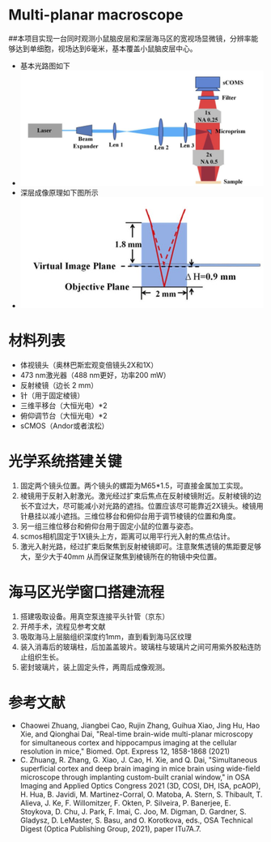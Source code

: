 # Multi-planar macroscope
##本项目实现一台同时观测小鼠脑皮层和深层海马区的宽视场显微镜，分辨率能够达到单细胞，视场达到6毫米，基本覆盖小鼠脑皮层中心。
- 基本光路图如下
- ![This is an image](./schmeticDiagram.jpg)
- 深层成像原理如下图所示
- ![This is an image](./mechanism.jpg)

# 材料列表
- 体视镜头（奥林巴斯宏观变倍镜头2X和1X）
- 473 nm激光器（488 nm更好，功率200 mW）
- 反射棱镜（边长 2 mm）
- 针（用于固定棱镜）
- 三维平移台（大恒光电）\*2
- 俯仰调节台（大恒光电）\*2
- sCMOS（Andor或者滨松）

# 光学系统搭建关键
1. 固定两个镜头位置。两个镜头的螺距为M65\*1.5，可直接金属加工实现。
2. 棱镜用于反射入射激光。激光经过扩束后焦点在反射棱镜附近。反射棱镜的边长不宜过大，尽可能减小对光路的遮挡。位置应该尽可能靠近2X镜头。棱镜用针悬挂以减小遮挡。三维位移台和俯仰台用于调节棱镜的位置和角度。
3. 另一组三维位移台和俯仰台用于固定小鼠的位置与姿态。
4. scmos相机固定于1X镜头上方，距离可以用平行光入射的焦点估计。
5. 激光入射光路，经过扩束后聚焦到反射棱镜即可。注意聚焦透镜的焦距要足够大，至少大于40mm 从而保证聚焦到棱镜所在的物镜中央位置。

# 海马区光学窗口搭建流程
1. 搭建吸取设备。用真空泵连接平头针管（京东）
2. 开颅手术，流程见参考文献
3. 吸取海马上层脑组织深度约1mm，直到看到海马区纹理
4. 装入消毒后的玻璃柱，后加盖盖玻片。玻璃柱与玻璃片之间可用紫外胶粘连防止组织生长。
5. 密封玻璃片，装上固定头件，两周后成像观测。



# 参考文献

- Chaowei Zhuang, Jiangbei Cao, Rujin Zhang, Guihua Xiao, Jing Hu, Hao Xie, and Qionghai Dai, "Real-time brain-wide multi-planar microscopy for simultaneous cortex and hippocampus imaging at the cellular resolution in mice," Biomed. Opt. Express 12, 1858-1868 (2021)
- C. Zhuang, R. Zhang, G. Xiao, J. Cao, H. Xie, and Q. Dai, "Simultaneous superficial cortex and deep brain imaging in mice brain using wide-field microscope through implanting custom-built cranial window," in OSA Imaging and Applied Optics Congress 2021 (3D, COSI, DH, ISA, pcAOP), H. Hua, B. Javidi, M. Martinez-Corral, O. Matoba, A. Stern, S. Thibault, T. Alieva, J. Ke, F. Willomitzer, F. Okten, P. Silveira, P. Banerjee, E. Stoykova, D. Chu, J. Park, F. Imai, C. Joo, M. Digman, D. Gardner, S. Gladysz, D. LeMaster, S. Basu, and O. Korotkova, eds., OSA Technical Digest (Optica Publishing Group, 2021), paper ITu7A.7.





